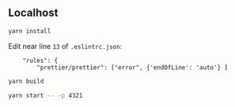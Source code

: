 ## Localhost

```sh
yarn install
```

Edit near line `13` of `.eslintrc.json`:

``` title=".eslintrc.json"
	"rules": {
		"prettier/prettier": ["error", {'endOfLine': 'auto'} ]
```

```sh
yarn build
```

```sh
yarn start -- -p 4321
```